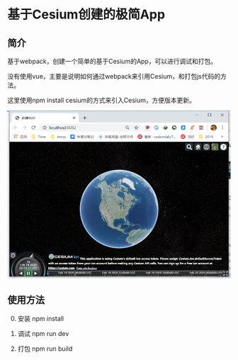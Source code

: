 # 基于Cesium创建的极简App

## 简介

基于webpack，创建一个简单的基于Cesium的App，可以进行调试和打包。

没有使用vue，主要是说明如何通过webpack来引用Cesium，和打包js代码的方法。

这里使用npm install cesium的方式来引入Cesium，方便版本更新。

![预览](./tools/images/preview.png)

## 使用方法

0. 安装
npm install

1. 调试
npm run dev

2. 打包
npm run build


